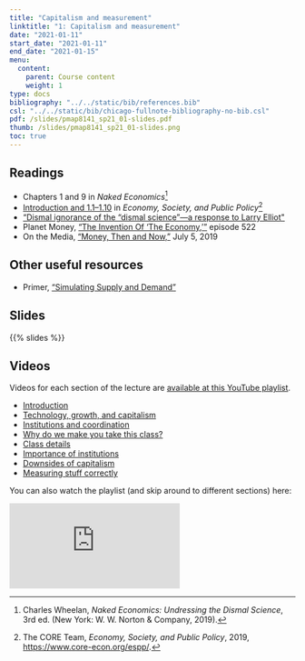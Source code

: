 ```yaml
---
title: "Capitalism and measurement"
linktitle: "1: Capitalism and measurement"
date: "2021-01-11"
start_date: "2021-01-11"
end_date: "2021-01-15"
menu:
  content:
    parent: Course content
    weight: 1
type: docs
bibliography: "../../static/bib/references.bib"
csl: "../../static/bib/chicago-fullnote-bibliography-no-bib.csl"
pdf: /slides/pmap8141_sp21_01-slides.pdf
thumb: /slides/pmap8141_sp21_01-slides.png
toc: true
---
```


## Readings

-   <i class="fas fa-book"></i> Chapters 1 and 9 in *Naked Economics*[^1]
-   <i class="fas fa-book"></i> [Introduction and 1.1–1.10](https://www.core-econ.org/espp/book/text/01.html) in *Economy, Society, and Public Policy*[^2]
-   <i class="fas fa-external-link-square-alt"></i> [“Dismal ignorance of the “dismal science”—a response to Larry Elliot"](https://www.prospectmagazine.co.uk/economics-and-finance/dismal-ignorance-of-the-dismal-science-a-response-to-larry-elliot)
-   <i class="fas fa-podcast"></i> Planet Money, [“The Invention Of ‘The Economy,’”](https://www.npr.org/sections/money/2017/03/15/520294083/episode-522-the-invention-of-the-economy) episode 522
-   <i class="fas fa-podcast"></i> On the Media, [“Money, Then and Now,”](https://www.wnycstudios.org/story/money-then-and-now-1) July 5, 2019

## Other useful resources

-   <i class="fab fa-youtube"></i> Primer, [“Simulating Supply and Demand”](https://www.youtube.com/watch?v=PNtKXWNKGN8)

## Slides

{{% slides %}}

## Videos

Videos for each section of the lecture are [available at this YouTube playlist](https://www.youtube.com/playlist?list=PLS6tnpTr39sFZ5qGN923GJZVtpjfatPiB).

-   [Introduction](https://www.youtube.com/watch?v=Dm09yTqnLTM&list=PLS6tnpTr39sFZ5qGN923GJZVtpjfatPiB)
-   [Technology, growth, and capitalism](https://www.youtube.com/watch?v=JUPynmPjabk&list=PLS6tnpTr39sFZ5qGN923GJZVtpjfatPiB)
-   [Institutions and coordination](https://www.youtube.com/watch?v=JSPMWwMVTUw&list=PLS6tnpTr39sFZ5qGN923GJZVtpjfatPiB)
-   [Why do we make you take this class?](https://www.youtube.com/watch?v=zrLYd49bJjc&list=PLS6tnpTr39sFZ5qGN923GJZVtpjfatPiB)
-   [Class details](https://www.youtube.com/watch?v=dpwuUsJWxbQ&list=PLS6tnpTr39sFZ5qGN923GJZVtpjfatPiB)
-   [Importance of institutions](https://www.youtube.com/watch?v=P1to4m52fl0&list=PLS6tnpTr39sFZ5qGN923GJZVtpjfatPiB)
-   [Downsides of capitalism](https://www.youtube.com/watch?v=Oz1g0e6hMMM&list=PLS6tnpTr39sFZ5qGN923GJZVtpjfatPiB)
-   [Measuring stuff correctly](https://www.youtube.com/watch?v=TcfWCA1GUMA&list=PLS6tnpTr39sFZ5qGN923GJZVtpjfatPiB)

You can also watch the playlist (and skip around to different sections) here:

<div class="embed-responsive embed-responsive-16by9">

<iframe class="embed-responsive-item" src="https://www.youtube.com/embed/playlist?list=PLS6tnpTr39sFZ5qGN923GJZVtpjfatPiB" frameborder="0" allow="accelerometer; autoplay; encrypted-media; gyroscope; picture-in-picture" allowfullscreen>
</iframe>

</div>

[^1]: Charles Wheelan, *Naked Economics: Undressing the Dismal Science*, 3rd ed. (New York: W. W. Norton & Company, 2019).

[^2]: The CORE Team, *Economy, Society, and Public Policy*, 2019, <https://www.core-econ.org/espp/>.
